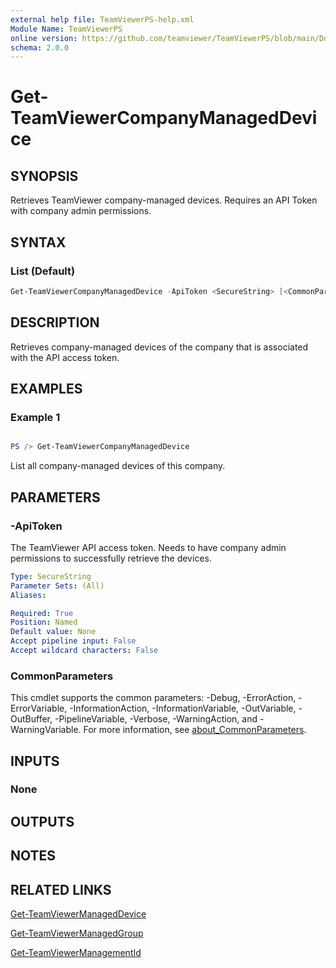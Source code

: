 ```yaml
---
external help file: TeamViewerPS-help.xml
Module Name: TeamViewerPS
online version: https://github.com/teamviewer/TeamViewerPS/blob/main/Docs/Help/Get-TeamViewerCompanyManagedDevice.md
schema: 2.0.0
---
```


# Get-TeamViewerCompanyManagedDevice

## SYNOPSIS

Retrieves TeamViewer company-managed devices. Requires an API Token with company admin permissions.

## SYNTAX

### List (Default)

```powershell
Get-TeamViewerCompanyManagedDevice -ApiToken <SecureString> [<CommonParameters>]
```

## DESCRIPTION

Retrieves company-managed devices of the company that is associated with the API access token.

## EXAMPLES

### Example 1

```powershell

PS /> Get-TeamViewerCompanyManagedDevice
```

List all company-managed devices of this company.

## PARAMETERS

### -ApiToken

The TeamViewer API access token. Needs to have company admin permissions to successfully retrieve the devices.

```yaml
Type: SecureString
Parameter Sets: (All)
Aliases:

Required: True
Position: Named
Default value: None
Accept pipeline input: False
Accept wildcard characters: False
```

### CommonParameters

This cmdlet supports the common parameters: -Debug, -ErrorAction, -ErrorVariable, -InformationAction, -InformationVariable, -OutVariable, -OutBuffer, -PipelineVariable, -Verbose, -WarningAction, and -WarningVariable. For more information, see [about_CommonParameters](http://go.microsoft.com/fwlink/?LinkID=113216).

## INPUTS

### None

## OUTPUTS

## NOTES

## RELATED LINKS

[Get-TeamViewerManagedDevice](Get-TeamViewerManagedDevice.md)

[Get-TeamViewerManagedGroup](Get-TeamViewerManagedGroup.md)

[Get-TeamViewerManagementId](Get-TeamViewerManagementId.md)
